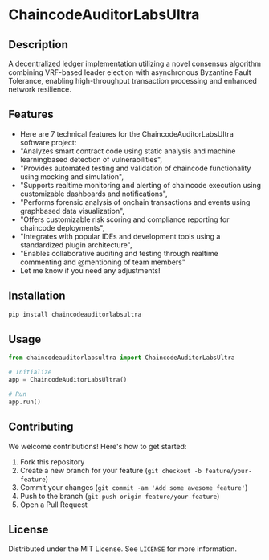 # ChaincodeAuditorLabsUltra

## Description

A decentralized ledger implementation utilizing a novel consensus algorithm combining VRF-based leader election with asynchronous Byzantine Fault Tolerance, enabling high-throughput transaction processing and enhanced network resilience.

## Features

- Here are 7 technical features for the ChaincodeAuditorLabsUltra software project:
- "Analyzes smart contract code using static analysis and machine learningbased detection of vulnerabilities",
- "Provides automated testing and validation of chaincode functionality using mocking and simulation",
- "Supports realtime monitoring and alerting of chaincode execution using customizable dashboards and notifications",
- "Performs forensic analysis of onchain transactions and events using graphbased data visualization",
- "Offers customizable risk scoring and compliance reporting for chaincode deployments",
- "Integrates with popular IDEs and development tools using a standardized plugin architecture",
- "Enables collaborative auditing and testing through realtime commenting and @mentioning of team members"
- Let me know if you need any adjustments!
## Installation

```bash
pip install chaincodeauditorlabsultra
```

## Usage

```python
from chaincodeauditorlabsultra import ChaincodeAuditorLabsUltra

# Initialize
app = ChaincodeAuditorLabsUltra()

# Run
app.run()
```

## Contributing

We welcome contributions! Here's how to get started:

1. Fork this repository
2. Create a new branch for your feature (`git checkout -b feature/your-feature`)
3. Commit your changes (`git commit -am 'Add some awesome feature'`)
4. Push to the branch (`git push origin feature/your-feature`)
5. Open a Pull Request

## License

Distributed under the MIT License. See `LICENSE` for more information.
